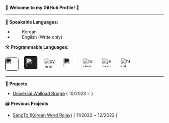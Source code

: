 <br>

👋 **Welcome to my GitHub Profile!** 📜

<hr>

📢 **Speakable Languages:**

- <img src="https://upload.wikimedia.org/wikipedia/commons/0/09/Flag_of_South_Korea.svg" style="position: relative; bottom: -1px; height: 1em; width: 1.6em; object-fit: cover; margin-right: 0.2em"/> Korean
- <img src="https://upload.wikimedia.org/wikipedia/commons/a/a9/Flag_of_the_United_States_%28DoS_ECA_Color_Standard%29.svg" style="position: relative; bottom: -1px; height: 1em; width: 1.6em; object-fit: cover; margin-right: 0.2em"/> English (Write only)


🛠️ **Programmable Languages:**

<div>
<img alt="rust" src="https://github.com/blkis0/blkis0/assets/31122855/22cf4b71-6107-4b9b-9040-973e913f9da6" style="dispaly: inline; width: 3em; height: 3em; box-sizing: border-box; border-radius: 0.4rem; filter: invert(100%); background-color: black; border: 1px solid white"/>
⠀
<img alt="java" src="https://github.com/blkis0/blkis0/assets/31122855/7c434b4d-ae5d-41f4-a8d0-24530f0eb2b1" style="dispaly: inline; width: 3em; height: 3em; box-sizing: border-box; padding: 0.4em; border-radius: 0.4em; background-color: rgb(32, 32, 32)"/>
⠀
<img alt="python" src="https://upload.wikimedia.org/wikipedia/commons/1/1f/Python_logo_01.svg" style="dispaly: inline; width: 3em; height: 3em; box-sizing: border-box; padding: 0.2em; border-radius: 0.4rem; background-color: white"/>
⠀
<img alt="php" src="https://www.php.net/images/logos/php-logo-white.svg" style="dispaly: inline; width: 3em; height: 3em; box-sizing: border-box; padding: 0.4em; border-radius: 0.4rem; filter: invert(100%); background-color: black"/>
⠀
<img alt="nodejs" src="https://nodejs.org/favicon.ico" style="dispaly: inline; width: 3em; height: 3em; box-sizing: border-box; padding: 0.4em; border-radius: 0.4rem; background-color: white"/>
⠀
<img alt="javascript" src="https://upload.wikimedia.org/wikipedia/commons/9/99/Unofficial_JavaScript_logo_2.svg" style="dispaly: inline; width: 3em; height: 3em; box-sizing: border-box; padding: 0.4em; border-radius: 0.4rem; background-color: white"/>
⠀
<img alt="html" src="https://upload.wikimedia.org/wikipedia/commons/3/38/HTML5_Badge.svg" style="dispaly: inline; width: 3em; height: 3em; box-sizing: border-box; padding: 0.4em; border-radius: 0.4rem; background-color: white"/>
</div>

<hr>

📄 **Projects** 

- [Universal Wallpad Bridge](https://github.com/blkis0/universal-wallpad-bridge) ( 10/2023 ~ )


🗃️ **Previous Projects** 

- [SangTo (Korean Word Relay)](https://github.com/toycartoon/SangToProject) ( 11/2022 ~ 12/2022 )

<br>
